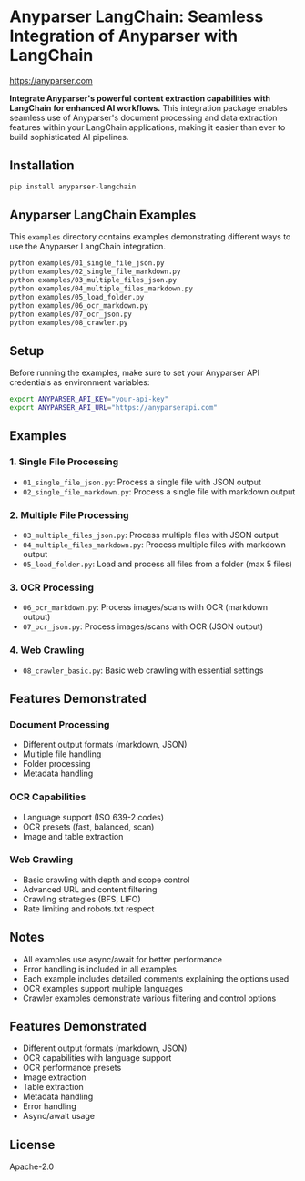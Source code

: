 # Anyparser LangChain: Seamless Integration of Anyparser with LangChain

https://anyparser.com

**Integrate Anyparser's powerful content extraction capabilities with LangChain for enhanced AI workflows.** This integration package enables seamless use of Anyparser's document processing and data extraction features within your LangChain applications, making it easier than ever to build sophisticated AI pipelines.

## Installation

```bash
pip install anyparser-langchain
```


## Anyparser LangChain Examples

This `examples` directory contains examples demonstrating different ways to use the Anyparser LangChain integration.

```bash
python examples/01_single_file_json.py
python examples/02_single_file_markdown.py
python examples/03_multiple_files_json.py
python examples/04_multiple_files_markdown.py
python examples/05_load_folder.py
python examples/06_ocr_markdown.py
python examples/07_ocr_json.py
python examples/08_crawler.py
```


## Setup

Before running the examples, make sure to set your Anyparser API credentials as environment variables:

```bash
export ANYPARSER_API_KEY="your-api-key"
export ANYPARSER_API_URL="https://anyparserapi.com"
```

## Examples

### 1. Single File Processing
- `01_single_file_json.py`: Process a single file with JSON output
- `02_single_file_markdown.py`: Process a single file with markdown output

### 2. Multiple File Processing
- `03_multiple_files_json.py`: Process multiple files with JSON output
- `04_multiple_files_markdown.py`: Process multiple files with markdown output
- `05_load_folder.py`: Load and process all files from a folder (max 5 files)

### 3. OCR Processing
- `06_ocr_markdown.py`: Process images/scans with OCR (markdown output)
- `07_ocr_json.py`: Process images/scans with OCR (JSON output)

### 4. Web Crawling
- `08_crawler_basic.py`: Basic web crawling with essential settings

## Features Demonstrated

### Document Processing
- Different output formats (markdown, JSON)
- Multiple file handling
- Folder processing
- Metadata handling

### OCR Capabilities
- Language support (ISO 639-2 codes)
- OCR presets (fast, balanced, scan)
- Image and table extraction

### Web Crawling
- Basic crawling with depth and scope control
- Advanced URL and content filtering
- Crawling strategies (BFS, LIFO)
- Rate limiting and robots.txt respect

## Notes

- All examples use async/await for better performance
- Error handling is included in all examples
- Each example includes detailed comments explaining the options used
- OCR examples support multiple languages
- Crawler examples demonstrate various filtering and control options

## Features Demonstrated

- Different output formats (markdown, JSON)
- OCR capabilities with language support
- OCR performance presets
- Image extraction
- Table extraction
- Metadata handling
- Error handling
- Async/await usage











## License

Apache-2.0 